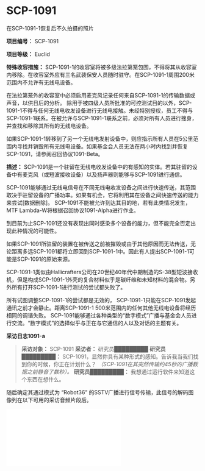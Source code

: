 # SCP-1091
                        




在SCP-1091-1恢复后不久拍摄的照片



**项目编号：** SCP-1091

**项目等级：** Euclid

**特殊收容措施：** SCP-1091-1的收容室将被多级法拉第笼包围，不得将其从收容室内移除。在收容室外应有三名武装保安人员随时驻守。在SCP-1091-1周围200米范围内不允许有无线电设备。

在法拉第笼外的收容室中必须启用麦克风记录任何来自SCP-1091-1的传输数据或声音，以供日后的分析。 除用于被四级人员所批准的可控测试目的以外，SCP-1091-1不得与任何无线电收发设备进行无线电接触。未经特别授权，员工不得与SCP-1091-1联系。在被允许与SCP-1091-1联系之前，必须对所有人员进行搜身，并查找和移除其所有的无线电设备。

如果SCP-1091-1转移到了另一个无线电发射设备中，则应指示所有人员在5公里范围内寻找并销毁所有无线电设备。如果基金会人员无法在两小时内找到并恢复SCP-1091，请参阅召回协议1091-Beta。

**描述：** SCP-1091是一个驻留在无线电收发设备中的有感知的实体。若其驻留的设备中有麦克风（或短波接收设备）以及扬声器则能够与SCP-1091进行通信。

SCP-1091能够通过无线电信号在不同无线电收发设备之间进行快速传送，其范围取决于驻留设备的广播功率。如果有机会，它将利用其在设备之间快速传送的能力来尝试[数据删除]。 SCP-1091不能被允许到达其目的地，若有此类情况发生，MTF Lambda-W将根据召回协议1091-Alpha进行作业。

到目前为止SCP-1091还没有表现出同时感染多个设备的能力，但不能完全否定出现此种情况的可能性。

如果SCP-1091所驻留的装置在被传送之前被摧毁或由于其他原因而无法传送，无论距离多远SCP-1091都将立即回到SCP-1091-1中。因此有人提出SCP-1091-1可能是SCP-1091的原始来源。

SCP-1091-1类似由Hallicrafters公司在20世纪40年代中期制造的S-38型短波接收机，但是构成SCP-1091-1外壳的复合材料似乎是碳纤维和未知材料的混合物。另外所有打开SCP-1091-1进行测试的尝试都失败了。

所有试图调整SCP-1091-1的尝试都是无效的， SCP-1091-1只能在SCP-1091发起通讯之前才会静止。距离SCP-1091-1 500米范围内的任何其他无线电设备将经历相同的调谐失败。 SCP-1091能够通过各种类型的“数字模式”广播与基金会人员进行交流。“数字模式”的选择似乎与正在与它通信的人以及对话的主题有关。

**采访日志1091-a** 


> **采访对象：**  SCP-1091
**采访者：**  研究员█████████
**研究员█████████：**  SCP-1091，显然你具有某种形式的感知。告诉我当我们找到你的时候，你正在计划什么？
*（SCP-1091在其突然传输约45秒的广播数据之前静音了数秒）。* 
**研究员█████████：**  我想通过运行软件来知道这个东西在想什么。
> 

随后确定其通过模式为 “Robot36” 的SSTV广播进行信号传输，此信号的解码图像列在以下可用的采访音频片段后。

<iframe frameborder='0' scrolling='auto' class='html-block-iframe' src='/scp-1091/html/acc05fe519cfd7ffc611285322efb743bd23bbb2-13201126941734952771' allowtransparency='true' />

[在采访1091-A期间通过SSTV播放的广播图像](http://scp-wiki.wdfiles.com/local--files/scp-1091/1091-2.jpg)



« [SCP-1090](/scp-1090) | SCP-1091 | [SCP-1092](/scp-1092) »





                    